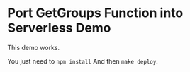 # Port GetGroups Function into Serverless Demo

This demo works.

You just need to `npm install`
And then `make deploy`.